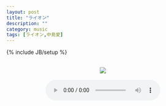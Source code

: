 ```yaml
---
layout: post
title: "ライオン"
description: ""
category: music
tags: [ライオン,中島愛]
---
```

{% include JB/setup %}

<br />
<div align="center">
<img src="http://img3.douban.com/lpic/s3865120.jpg" />
<br />
<br />
<audio src="http://hc.yinyuetai.com/uploads/videos/common/AFA0013BD75DB1EC617916CB5602CA30.flv?sc=6e7833f61d844ff8&br=779" controls />
</div>
